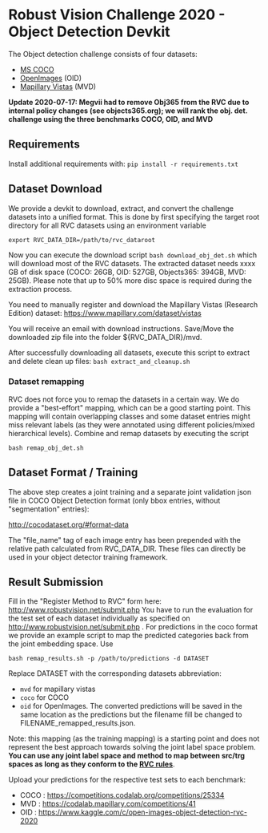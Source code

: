 # Robust Vision Challenge 2020 - Object Detection Devkit #

The Object detection challenge consists of four datasets:
- [MS COCO](cocodataset.org/)
- [OpenImages](https://storage.googleapis.com/openimages/web/index.html) (OID)
- [Mapillary Vistas](https://www.mapillary.com/dataset/vistas) (MVD)

**Update 2020-07-17: Megvii had to remove Obj365 from the RVC due to internal policy changes (see objects365.org); we will rank the obj. det. challenge using the three benchmarks COCO, OID, and MVD**

## Requirements ##
Install additional requirements with:
    ``` pip install -r requirements.txt ```


## Dataset Download ##

We provide a devkit to download, extract, and convert the challenge datasets into a unified format.
This is done by first specifying the target root directory for all RVC datasets using an environment variable

 ``` export RVC_DATA_DIR=/path/to/rvc_dataroot  ```

Now you can execute the download script ``` bash download_obj_det.sh ``` which will download most of the RVC datasets.
The extracted dataset needs xxxx GB of disk space (COCO: 26GB, OID: 527GB, Objects365: 394GB, MVD: 25GB). Please note that up to 50% more disc space is required during the extraction process.

You need to manually register and download the Mapillary Vistas (Research Edition) dataset:
https://www.mapillary.com/dataset/vistas

You will receive an email with download instructions. Save/Move the downloaded zip file into the folder ${RVC_DATA_DIR}/mvd.

After successfully downloading all datasets, execute this script to extract and delete clean up files:  ``` bash extract_and_cleanup.sh ``` 

### Dataset remapping ###

RVC does not force you to remap the datasets in a certain way. We do provide a "best-effort" mapping, which can be a good starting point. This mapping will contain overlapping classes and some dataset entries might miss relevant labels (as they were annotated using different policies/mixed hierarchical  levels). Combine and remap datasets by executing the script 

 ```bash remap_obj_det.sh ```

## Dataset Format / Training ##

The above step creates a joint training and a separate joint validation json file in COCO Object Detection format (only bbox entries, without "segmentation" entries):

http://cocodataset.org/#format-data

The "file_name" tag of each image entry has been prepended with the relative path calculated from RVC_DATA_DIR.
These files can directly be used in your object detector training framework.

## Result Submission ##

Fill in the "Register Method to RVC" form here: http://www.robustvision.net/submit.php
You have to run the evaluation for the test set of each dataset individually as specified on http://www.robustvision.net/submit.php .
For predictions in the coco format we provide an example script to map the predicted categories back from the joint embedding space. Use

 ```bash remap_results.sh -p /path/to/predictions -d DATASET ```
 
 Replace DATASET with the corresponding datasets abbreviation:
 - `mvd` for mapillary vistas
 - `coco` for COCO 
 - `oid` for OpenImages. 
 The converted predictions will be saved in the same location as the predictions but the filename fill be changed to FILENAME_remapped_results.json.

Note: this mapping (as the training mapping) is a starting point and does not represent the best approach towards solving the joint label space problem. **You can use any joint label space and method to map between src/trg spaces as long as they conform to the [RVC rules](http://www.robustvision.net/submit.php#rules2020)**.

Upload your predictions for the respective test sets to each benchmark:

- COCO : https://competitions.codalab.org/competitions/25334
- MVD : https://codalab.mapillary.com/competitions/41
- OID : https://www.kaggle.com/c/open-images-object-detection-rvc-2020
